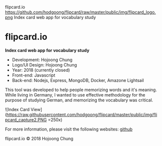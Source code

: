flipcard.io
https://github.com/hodgoong/flipcard/raw/master/public/img/flipcard_logo.png
Index card web app for vocabulary study

flipcard.io
===

**Index card web app for vocabulary study**

- Development: Hojoong Chung
- Logo/UI Design: Hojoong Chung
- Year: 2018 (currently closed)
- Front-end: Javascript
- Back-end: Nodejs, Express, MongoDB, Docker, Amazone Lightsail

This tool was developed to help people memorizing words and it's meaning. While living in Germany, I wanted to use effective methodology for the purpose of studying German, and memorizing the vocabulary was critical.

![Index Card View](https://raw.githubusercontent.com/hodgoong/flipcard/master/public/img/flipcard_capture2.PNG =250x)

For more information, please visit the following websites: 
[github](https://github.com/hodgoong/flipcard)

flipcard.io © 2018 Hojoong Chung
